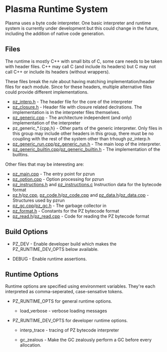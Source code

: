 # Plasma Runtime System

Plasma uses a byte code interpreter.  One basic interpreter and runtime
system is currently under development but this could change in the future,
including the addition of native code generation.

## Files

The runtime is mostly C++ with small bits of C, some care needs to be taken
with header files.  C++ may call C (and include its headers) but C may not
call C++ or include its headers (without wrappers).

These files break the rule about having matching implementation/header files
for each module.  Since for these headers, multiple alternative files could
provide different implementations.

* [pz\_interp.h](pz\_interp.h) - The header file for the core of the
                                 interpreter
* [pz\_closure.h](pz\_closure.h) - Header file with closure related
                                   declrations.  The implementation is in
                                   the interpreter files themselves.
* [pz\_generic.cpp](pz\_generic.cpp) - The architecture independent (and only)
                                       implementation of the interpreter
* pz\_generic\_\*.{cpp,h} - Other parts of the generic interpreter.  Only files
                            in this group may include other headers in this
                            group, there must be no coupling with the rest of
                            the system other than trhough pz_interp.h
* [pz\_generic\_run.cpp](pz\_generic\_run.cpp)/[pz\_generic\_run.h](pz\_generic\_run.h) - The main loop of the interpreter.
* [pz\_generic\_builtin.cpp](pz\_generic\_builtin.cpp)/[pz\_generic\_builtin.h](pz\_generic\_builtin.h) - The implementation of the builtins.

Other files that may be interesting are:

* [pz\_main.cpp](pz\_main.cpp) - The entry point for pzrun
* [pz\_option.cpp](pz\_option.cpp) - Option processing for pzrun
* [pz\_instructions.h](pz\_instructions.h) and
  [pz\_instructions.c](pz\_instructions.c)
  Instruction data for the bytecode format
* [pz.h](pz.h)/[pz.cpp](pz.cpp),
  [pz\_code.h](pz\_code.h)/[pz\_code.cpp](pz\_code.cpp) and
  [pz\_data.h](pz\_data.h)/[pz\_data.cpp](pz\_data.cpp) -
  Structures used by pzrun
* [pz\_gc.cpp](pz_gc.cpp)/[pz\_gc.h](pz\_gc.h) - The garbage collector in
* [pz\_format.h](pz\_format.h) - Constants for the PZ bytecode format
* [pz\_read.h](pz\_read.h)/[pz\_read.cpp](pz\_read.cpp) -
  Code for reading the PZ bytecode format

## Build Options

 * PZ\_DEV - Enable developer build which makes the PZ\_RUNTIME\_DEV\_OPTS
   below available.

 * DEBUG - Enable runtime assertions.

## Runtime Options

Runtime options are specified using environment variables.  They're each
interpreted as comma-seperated, case-sensative tokens.

 * PZ\_RUNTIME\_OPTS for general runtime options.

   * load\_verbose - verbose loading messages

 * PZ\_RUNTIME\_DEV\_OPTS for developer runtime options.

   * interp\_trace - tracing of PZ bytecode interpreter

   * gc\_zealous - Make the GC zealously perform a GC before every
                   allocation.

